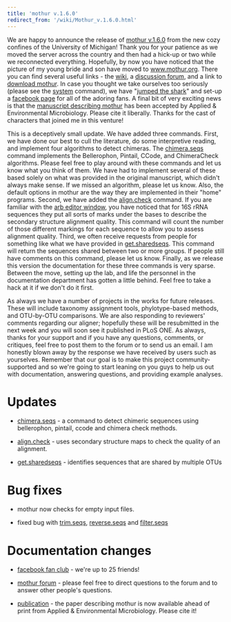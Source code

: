```yaml
---
title: 'mothur v.1.6.0'
redirect_from: '/wiki/Mothur_v.1.6.0.html'
---
```

We are happy to announce the release of [mothur
v.1.6.0](/wiki/mothur_v.1.6.0) from the new cozy confines of the
University of Michigan! Thank you for your patience as we moved the
server across the country and then had a hick-up or two while we
reconnected everything. Hopefully, by now you have noticed that the
picture of my young bride and son have moved to www.mothur.org. There
you can find several useful links - the [ wiki](/wiki), a
[discussion forum](https://www.mothur.org/forum), and a link to [download
mothur](/wiki/download_mothur). In case you thought we take
ourselves too seriously (please see the [system](/wiki/system)
command), we have "[jumped the
shark](https://en.wikipedia.org/wiki/Jumping_the_shark)" and set-up a [facebook
page](https://www.facebook.com/pages/mothur/133966409231) for all of the
adoring fans. A final bit of very exciting news is that the [manuscript
describing
mothur](https://aem.asm.org/cgi/content/abstract/AEM.01541-09v1) has been
accepted by Applied & Environmental Microbiology. Please cite it
liberally. Thanks for the cast of characters that joined me in this
venture!

This is a deceptively small update. We have added three commands. First,
we have done our best to cull the literature, do some interpretive
reading, and implement four algorithms to detect chimeras. The
[chimera.seqs](/wiki/chimera.uchime) command implements the
Bellerophon, Pintail, CCode, and ChimeraCheck algorithms. Please feel
free to play around with these commands and let us know what you think
of them. We have had to implement several of these based solely on what
was provided in the original manuscript, which didn't always make
sense. If we missed an algorithm, please let us know. Also, the default
options in mothur are the way they are implemented in their "home"
programs. Second, we have added the
[align.check](/wiki/align.check) command. If you are familiar with
the [arb editor window](http://www.arb-home.de), you have noticed that
for 16S rRNA sequences they put all sorts of marks under the bases to
describe the secondary structure alignment quality. This command will
count the number of those different markings for each sequence to allow
you to assess alignment quality. Third, we often receive requests from
people for something like what we have provided in
[get.sharedseqs](/wiki/get.sharedseqs). This command will return the
sequences shared between two or more groups. If people still have
comments on this command, please let us know. Finally, as we release
this version the documentation for these three commands is very sparse.
Between the move, setting up the lab, and life the personnel in the
documentation department has gotten a little behind. Feel free to take a
hack at it if we don't do it first.

As always we have a number of projects in the works for future releases.
These will include taxonomy assignment tools, phylotype-based methods,
and OTU-by-OTU comparisons. We are also responding to reviewers'
comments regarding our aligner; hopefully these will be resubmitted in
the next week and you will soon see it published in PLoS ONE. As always,
thanks for your support and if you have any questions, comments, or
critiques, feel free to post them to the forum or to send us an email. I
am honestly blown away by the response we have received by users such as
yourselves. Remember that our goal is to make this project
community-supported and so we're going to start leaning on you guys to
help us out with documentation, answering questions, and providing
example analyses.

Updates
=======

-   [chimera.seqs](/wiki/chimera.uchime) - a command to detect
    chimeric sequences using bellerophon, pintail, ccode and chimera
    check methods.

<!-- -->

-   [align.check](/wiki/align.check) - uses secondary structure
    maps to check the quality of an alignment.

<!-- -->

-   [get.sharedseqs](/wiki/get.sharedseqs) - identifies sequences
    that are shared by multiple OTUs

Bug fixes
=========

-   mothur now checks for empty input files.

<!-- -->

-   fixed bug with [trim.seqs](/wiki/trim.seqs),
    [reverse.seqs](/wiki/reverse.seqs) and
    [filter.seqs](/wiki/filter.seqs)

Documentation changes
=====================

-   [facebook fan
    club](https://www.facebook.com/pages/mothur/133966409231) - we're up
    to 25 friends!

<!-- -->

-   [mothur forum](https://www.mothur.org/forum) - please feel free to
    direct questions to the forum and to answer other people's
    questions.

<!-- -->

-   [publication](https://aem.asm.org/cgi/content/abstract/AEM.01541-09v1) -
    the paper describing mothur is now available ahead of print from
    Applied & Environmental Microbiology. Please cite it!

